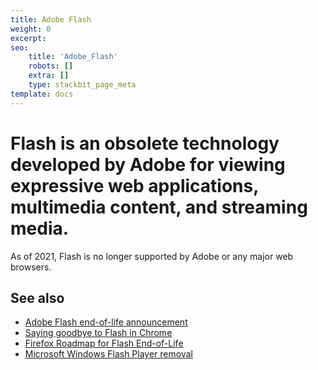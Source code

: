```yaml
---
title: Adobe Flash
weight: 0
excerpt:
seo:
    title: 'Adobe_Flash'
    robots: []
    extra: []
    type: stackbit_page_meta
template: docs
---
```


# Flash is an obsolete technology developed by Adobe for viewing expressive web applications, multimedia content, and streaming media.

As of 2021, Flash is no longer supported by Adobe or any major web browsers.

## See also

-   [Adobe Flash end-of-life announcement](https://blog.adobe.com/en/publish/2017/07/25/adobe-flash-update#gs.g8mmgf)
-   [Saying goodbye to Flash in Chrome](https://www.blog.google/products/chrome/saying-goodbye-flash-chrome/)
-   [Firefox Roadmap for Flash End-of-Life](https://blog.mozilla.org/futurereleases/2017/07/25/firefox-roadmap-flash-end-life/)
-   [Microsoft Windows Flash Player removal](https://blogs.windows.com/msedgedev/2020/09/04/update-adobe-flash-end-support/)
